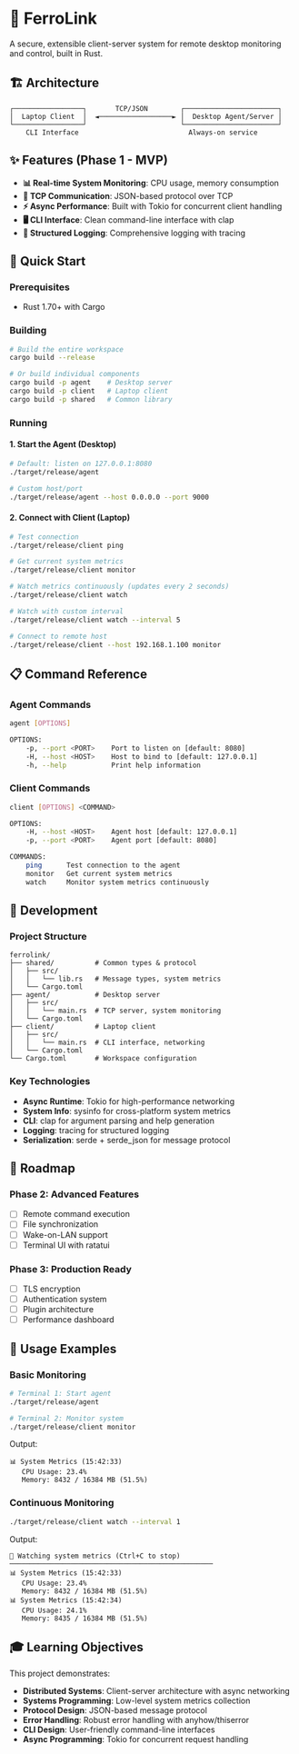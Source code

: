 # 🔧 FerroLink

A secure, extensible client-server system for remote desktop monitoring and control, built in Rust.

## 🏗️ Architecture

```
┌─────────────────┐       TCP/JSON        ┌───────────────────────┐
│  Laptop Client  │  ◄──────────────────► │  Desktop Agent/Server │
└─────────────────┘                       └───────────────────────┘
    CLI Interface                           Always-on service
```

## ✨ Features (Phase 1 - MVP)

- **📊 Real-time System Monitoring**: CPU usage, memory consumption
- **🔗 TCP Communication**: JSON-based protocol over TCP
- **⚡ Async Performance**: Built with Tokio for concurrent client handling
- **🖥️ CLI Interface**: Clean command-line interface with clap
- **📝 Structured Logging**: Comprehensive logging with tracing

## 🚀 Quick Start

### Prerequisites
- Rust 1.70+ with Cargo

### Building

```bash
# Build the entire workspace
cargo build --release

# Or build individual components
cargo build -p agent    # Desktop server
cargo build -p client   # Laptop client
cargo build -p shared   # Common library
```

### Running

#### 1. Start the Agent (Desktop)
```bash
# Default: listen on 127.0.0.1:8080
./target/release/agent

# Custom host/port
./target/release/agent --host 0.0.0.0 --port 9000
```

#### 2. Connect with Client (Laptop)
```bash
# Test connection
./target/release/client ping

# Get current system metrics
./target/release/client monitor

# Watch metrics continuously (updates every 2 seconds)
./target/release/client watch

# Watch with custom interval
./target/release/client watch --interval 5

# Connect to remote host
./target/release/client --host 192.168.1.100 monitor
```

## 📋 Command Reference

### Agent Commands
```bash
agent [OPTIONS]

OPTIONS:
    -p, --port <PORT>    Port to listen on [default: 8080]
    -H, --host <HOST>    Host to bind to [default: 127.0.0.1]
    -h, --help           Print help information
```

### Client Commands
```bash
client [OPTIONS] <COMMAND>

OPTIONS:
    -H, --host <HOST>    Agent host [default: 127.0.0.1]
    -p, --port <PORT>    Agent port [default: 8080]

COMMANDS:
    ping      Test connection to the agent
    monitor   Get current system metrics
    watch     Monitor system metrics continuously
```

## 🔧 Development

### Project Structure
```
ferrolink/
├── shared/          # Common types & protocol
│   ├── src/
│   │   └── lib.rs   # Message types, system metrics
│   └── Cargo.toml
├── agent/           # Desktop server
│   ├── src/
│   │   └── main.rs  # TCP server, system monitoring
│   └── Cargo.toml
├── client/          # Laptop client
│   ├── src/
│   │   └── main.rs  # CLI interface, networking
│   └── Cargo.toml
└── Cargo.toml       # Workspace configuration
```

### Key Technologies
- **Async Runtime**: Tokio for high-performance networking
- **System Info**: sysinfo for cross-platform system metrics
- **CLI**: clap for argument parsing and help generation
- **Logging**: tracing for structured logging
- **Serialization**: serde + serde_json for message protocol

## 🎯 Roadmap

### Phase 2: Advanced Features
- [ ] Remote command execution
- [ ] File synchronization
- [ ] Wake-on-LAN support
- [ ] Terminal UI with ratatui

### Phase 3: Production Ready
- [ ] TLS encryption
- [ ] Authentication system
- [ ] Plugin architecture
- [ ] Performance dashboard

## 🤝 Usage Examples

### Basic Monitoring
```bash
# Terminal 1: Start agent
./target/release/agent

# Terminal 2: Monitor system
./target/release/client monitor
```

Output:
```
📊 System Metrics (15:42:33)
   CPU Usage: 23.4%
   Memory: 8432 / 16384 MB (51.5%)
```

### Continuous Monitoring
```bash
./target/release/client watch --interval 1
```

Output:
```
🔄 Watching system metrics (Ctrl+C to stop)
──────────────────────────────────────────────────
📊 System Metrics (15:42:33)
   CPU Usage: 23.4%
   Memory: 8432 / 16384 MB (51.5%)
📊 System Metrics (15:42:34)
   CPU Usage: 24.1%
   Memory: 8435 / 16384 MB (51.5%)
```

## 🎓 Learning Objectives

This project demonstrates:
- **Distributed Systems**: Client-server architecture with async networking
- **Systems Programming**: Low-level system metrics collection
- **Protocol Design**: JSON-based message protocol
- **Error Handling**: Robust error handling with anyhow/thiserror
- **CLI Design**: User-friendly command-line interfaces
- **Async Programming**: Tokio for concurrent request handling
